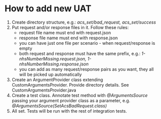 # How to add new UAT
1. Create directory structure, e.g.: _acs_set/bad_request, acs_set/success_
2. Put request and/or response files in it. Follow these rules:
    - request file name must end with request.json
    - response file name must end with response.json
    - you can have just one file per scenario - when request/response is empty
    - both request and response must have the same prefix, e.g.: _1-nhsNumberMissing.request.json, 1-nhsNumberMissing.response.json_
    - you can add as many request/response pairs as you want, they all will be picked up automatically
3. Create an ArgumentProvider class extending CustomArgumentsProvider. Provide directory details. See CustomArgumentsProvider.java
4. Create a test class. Annotate test method with _@ArgumentsSource_ passing your argument provider class as a parameter, e.g. _@ArgumentsSource(SetAcsBadRequest.class)_
5. All set. Tests will be run with the rest of integration tests.
